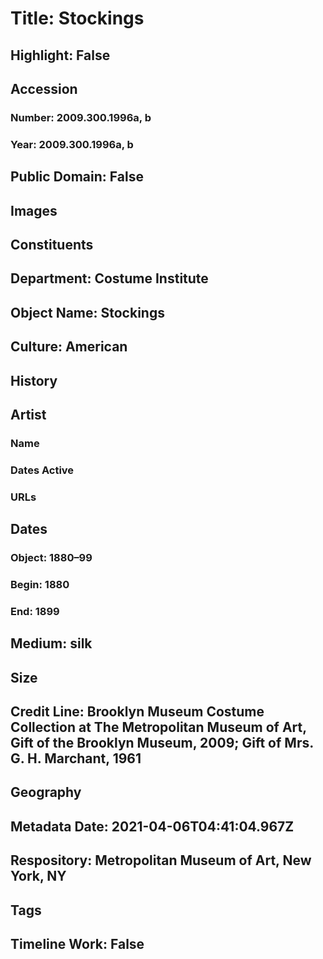 # Title: Stockings
## Highlight: False
## Accession
### Number: 2009.300.1996a, b
### Year: 2009.300.1996a, b
## Public Domain: False
## Images
## Constituents
## Department: Costume Institute
## Object Name: Stockings
## Culture: American
## History
## Artist
### Name
### Dates Active
### URLs
## Dates
### Object: 1880–99
### Begin: 1880
### End: 1899
## Medium: silk
## Size
## Credit Line: Brooklyn Museum Costume Collection at The Metropolitan Museum of Art, Gift of the Brooklyn Museum, 2009; Gift of Mrs. G. H. Marchant, 1961
## Geography
## Metadata Date: 2021-04-06T04:41:04.967Z
## Respository: Metropolitan Museum of Art, New York, NY
## Tags
## Timeline Work: False